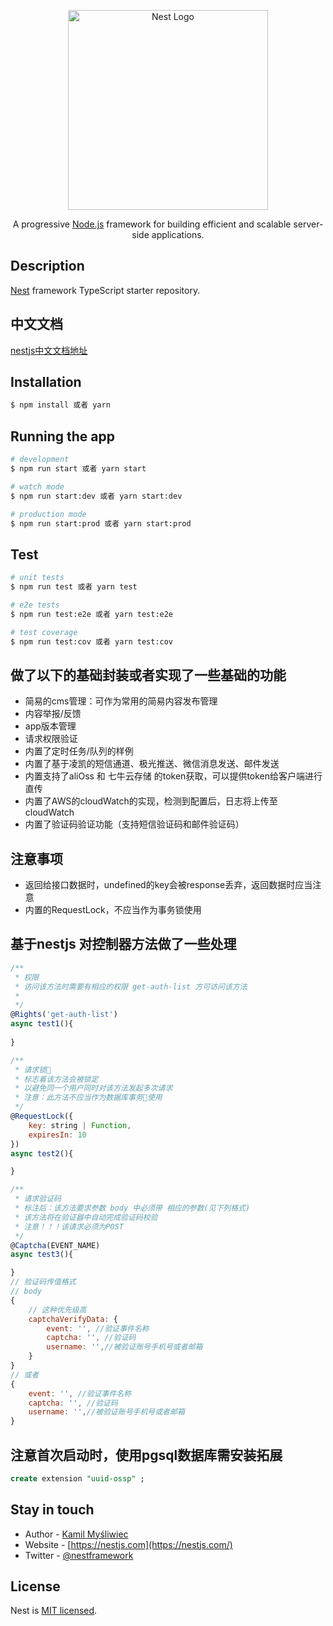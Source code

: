 <!--
 * @Author        : turbo 664120459@qq.com
 * @Date          : 2022-11-24 10:44:10
 * @LastEditors   : turbo 664120459@qq.com
 * @LastEditTime  : 2023-01-08 11:22:01
 * @FilePath      : /nestjs-v8/README.md
 * @Description   : 
 * 
 * Copyright (c) 2023 by turbo 664120459@qq.com, All Rights Reserved. 
-->
<p align="center">
  <a href="http://nestjs.com/" target="blank"><img src="https://nestjs.com/img/logo_text.svg" width="320" alt="Nest Logo" /></a>
</p>

[circleci-image]: https://img.shields.io/circleci/build/github/nestjs/nest/master?token=abc123def456
[circleci-url]: https://circleci.com/gh/nestjs/nest

  <p align="center">A progressive <a href="http://nodejs.org" target="_blank">Node.js</a> framework for building efficient and scalable server-side applications.</p>
    <p align="center">
 

## Description

[Nest](https://github.com/nestjs/nest) framework TypeScript starter repository.


## 中文文档

[nestjs中文文档地址](https://docs.nestjs.cn/8/introduction)


## Installation

```bash
$ npm install 或者 yarn
```

## Running the app

```bash
# development
$ npm run start 或者 yarn start

# watch mode
$ npm run start:dev 或者 yarn start:dev

# production mode
$ npm run start:prod 或者 yarn start:prod
```

## Test

```bash
# unit tests
$ npm run test 或者 yarn test

# e2e tests
$ npm run test:e2e 或者 yarn test:e2e

# test coverage
$ npm run test:cov 或者 yarn test:cov
```

## 做了以下的基础封装或者实现了一些基础的功能
- 简易的cms管理：可作为常用的简易内容发布管理
- 内容举报/反馈
- app版本管理
- 请求权限验证
- 内置了定时任务/队列的样例
- 内置了基于凌凯的短信通道、极光推送、微信消息发送、邮件发送
- 内置支持了aliOss 和 七牛云存储 的token获取，可以提供token给客户端进行直传
- 内置了AWS的cloudWatch的实现，检测到配置后，日志将上传至cloudWatch 
- 内置了验证码验证功能（支持短信验证码和邮件验证码）

## 注意事项
- 返回给接口数据时，undefined的key会被response丢弃，返回数据时应当注意
- 内置的RequestLock，不应当作为事务锁使用

## 基于nestjs 对控制器方法做了一些处理
```JavaScript
/**
 * 权限
 * 访问该方法时需要有相应的权限 get-auth-list 方可访问该方法
 * 
 */ 
@Rights('get-auth-list') 
async test1(){
    
}

/**
 * 请求锁🔐
 * 标志着该方法会被锁定 
 * 以避免同一个用户同时对该方法发起多次请求
 * 注意：此方法不应当作为数据库事务🔐使用
 */
@RequestLock({
    key: string | Function,
    expiresIn: 10
})
async test2(){

}

/**
 * 请求验证码
 * 标注后：该方法要求参数 body 中必须带 相应的参数(见下列格式)
 * 该方法将在验证器中自动完成验证码校验
 * 注意！！！该请求必须为POST
 */
@Captcha(EVENT_NAME) 
async test3(){

}
// 验证码传值格式
// body
{
    // 这种优先级高
    captchaVerifyData: {
        event: '', //验证事件名称
        captcha: '', //验证码
        username: '',//被验证账号手机号或者邮箱
    }
}
// 或者
{
    event: '', //验证事件名称
    captcha: '', //验证码
    username: '',//被验证账号手机号或者邮箱
}

```

## 注意首次启动时，使用pgsql数据库需安装拓展
```sql
create extension "uuid-ossp" ;

```


## Stay in touch

- Author - [Kamil Myśliwiec](https://kamilmysliwiec.com)
- Website - [https://nestjs.com](https://nestjs.com/)
- Twitter - [@nestframework](https://twitter.com/nestframework)

## License

Nest is [MIT licensed](LICENSE).
